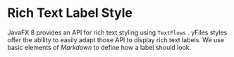 # Rich Text Label Style
  

 JavaFX 8 provides an API for rich text styling using `TextFlows` . yFiles styles offer the ability to easily adapt those API to display rich text labels. We use basic elements of *Markdown* to define how a label should look.   
